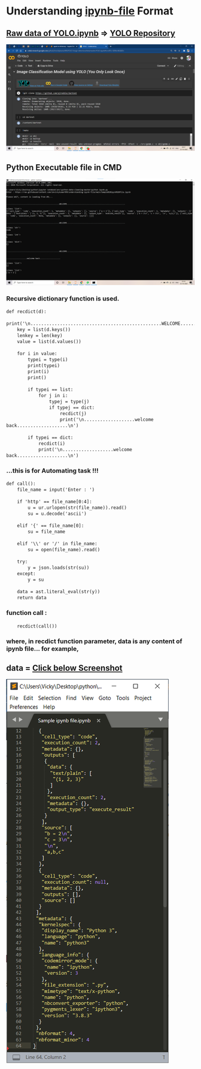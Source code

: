 # Understanding [ipynb-file](https://github.com/imvickykumar999/Understanding-ipynb-file/blob/main/ipynb%20to%20dictionary.ipynb) Format

## [Raw data of YOLO.ipynb](https://raw.githubusercontent.com/imvickykumar999/YOLO-Object-Detection/master/YOLO.ipynb) => [YOLO Repository](https://github.com/imvickykumar999/YOLO-Object-Detection/blob/master/YOLO.ipynb)

[![YOLO output.ipynb](https://raw.githubusercontent.com/imvickykumar999/Understanding-ipynb-file/main/colab_git_yolo_ss.png)](https://github.com/imvickykumar999/Understanding-ipynb-file/blob/main/YOLO_output.txt)

## Python Executable file in CMD
[![python ipynb.py](https://raw.githubusercontent.com/imvickykumar999/Understanding-ipynb-file/main/exe_ss.png)](https://github.com/imvickykumar999/Understanding-ipynb-file/blob/main/ipynb.py)

### Recursive dictionary function is used.
    def recdict(d):
        print('\n.................................................WELCOME......................................................\n')
        key = list(d.keys())
        lenkey = len(key)
        value = list(d.values())

        for i in value:
            typei = type(i)
            print(typei)
            print(i)
            print()

            if typei == list:
                for j in i:
                    typej = type(j)
                    if typej == dict:
                        recdict(j)
                        print('\n...................welcome back...................\n')

            if typei == dict:
                recdict(i)
                print('\n...................welcome back...................\n')

### ...this is for Automating task !!!
    def call():
        file_name = input('Enter : ')

        if 'http' == file_name[0:4]:
            u = ur.urlopen(str(file_name)).read()
            su = u.decode('ascii')

        elif '{' == file_name[0]:
            su = file_name

        elif '\\' or '/' in file_name:
            su = open(file_name).read()

        try:
            y = json.loads(str(su))
        except:
            y = su

        data = ast.literal_eval(str(y))
        return data

### function call :
        recdict(call())
        
### where, in recdict function parameter, data is any content of ipynb file... for example,

## data = [Click below Screenshot](https://raw.githubusercontent.com/imvickykumar999/understanding-ipynb-file/main/Sample%20ipynb%20file.ipynb)

[![Sample ipynb file](https://raw.githubusercontent.com/imvickykumar999/understanding-ipynb-file/main/screenshot.png?style=centerme)](https://raw.githubusercontent.com/imvickykumar999/understanding-ipynb-file/main/Sample%20ipynb%20file.ipynb)
